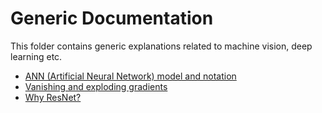 # Generic Documentation

This folder contains generic explanations related to machine vision, deep learning etc.

* [ANN (Artificial Neural Network) model and notation](./NeuronModel.md)
* [Vanishing and exploding gradients](./VanishingAndExplodingGradients.md)
* [Why ResNet?](./ResNet.md)
